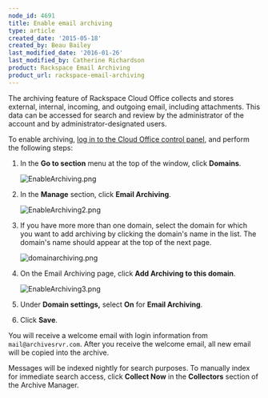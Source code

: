 ```yaml
---
node_id: 4691
title: Enable email archiving
type: article
created_date: '2015-05-18'
created_by: Beau Bailey
last_modified_date: '2016-01-26'
last_modified_by: Catherine Richardson
product: Rackspace Email Archiving
product_url: rackspace-email-archiving
---
```


The archiving feature of Rackspace Cloud Office collects and stores
external, internal, incoming, and outgoing email, including attachments.
This data can be accessed for search and review by the administrator of
the account and by administrator-designated users.

To enable archiving, [log in to the Cloud Office control
panel](https://cp.rackspace.com/), and perform the following steps:

1. In the **Go to section** menu at the top of the window, click
    **Domains**.

    ![EnableArchiving.png](https://8026b2e3760e2433679c-fffceaebb8c6ee053c935e8915a3fbe7.ssl.cf2.rackcdn.com/field/image/Enable%20Archivinga_0.png)

2. In the **Manage** section, click **Email Archiving**.

    ![EnableArchiving2.png](https://8026b2e3760e2433679c-fffceaebb8c6ee053c935e8915a3fbe7.ssl.cf2.rackcdn.com/field/image/Enable%20Archiving%202a_0.png)

3. If you have more more than one domain, select the domain for which
    you want to add archiving by clicking the domain's name in the list.
    The domain's name should appear at the top of the next page.

    ![domainarchiving.png](https://8026b2e3760e2433679c-fffceaebb8c6ee053c935e8915a3fbe7.ssl.cf2.rackcdn.com/field/image/domainarchiving.png)

4. On the Email Archiving page, click **Add Archiving to this
    domain**.

    ![EnableArchiving3.png](https://8026b2e3760e2433679c-fffceaebb8c6ee053c935e8915a3fbe7.ssl.cf2.rackcdn.com/field/image/Enable%20Archiving%203a_0.png)

5. Under **Domain settings,** select **On** for **Email Archiving**.

6. Click **Save**.

You will receive a welcome email with login information from
`mail@archivesrvr.com`. After you receive the welcome email, all new
email will be copied into the archive.

Messages will be indexed nightly for search purposes. To manually index
for immediate search access, click **Collect Now** in the **Collectors**
section of the Archive Manager.

